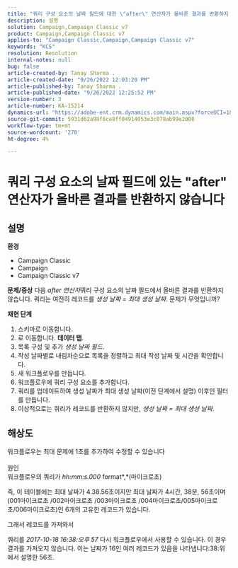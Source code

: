 ```yaml
---
title: "쿼리 구성 요소의 날짜 필드에 대한 \"after\" 연산자가 올바른 결과를 반환하지 않습니다."
description: 설명
solution: Campaign,Campaign Classic v7
product: Campaign,Campaign Classic v7
applies-to: "Campaign Classic,Campaign,Campaign Classic v7"
keywords: "KCS"
resolution: Resolution
internal-notes: null
bug: false
article-created-by: Tanay Sharma .
article-created-date: "9/26/2022 12:03:20 PM"
article-published-by: Tanay Sharma .
article-published-date: "9/26/2022 12:25:52 PM"
version-number: 3
article-number: KA-15214
dynamics-url: "https://adobe-ent.crm.dynamics.com/main.aspx?forceUCI=1&pagetype=entityrecord&etn=knowledgearticle&id=3cbc6231-933d-ed11-9db1-002248086735"
source-git-commit: 5931d62a98f6ce8ff04914053e3c078ab99e2008
workflow-type: tm+mt
source-wordcount: '270'
ht-degree: 4%

---
```


# 쿼리 구성 요소의 날짜 필드에 있는 &quot;after&quot; 연산자가 올바른 결과를 반환하지 않습니다

## 설명

<b>환경</b>
- Campaign Classic
- Campaign
- Campaign Classic v7



<b>문제/증상</b>
다음 *after 연산자*&#x200B;쿼리 구성 요소의 날짜 필드에서 올바른 결과를 반환하지 않습니다. 쿼리는 여전히 레코드를 *생성 날짜 = 최대 생성 날짜*. 문제가 무엇입니까?



<b>재현 단계</b>



1. 스키마로 이동합니다.
2. 로 이동합니다. <b>데이터 탭</b>.
3. 목록 구성 및 추가 *생성 날짜 필드*.
4. 작성 날짜별로 내림차순으로 목록을 정렬하고 최대 작성 날짜 및 시간을 확인합니다.
5. 새 워크플로우를 만듭니다.
6. 워크플로우에 쿼리 구성 요소를 추가합니다.
7. 쿼리를 업데이트하여 생성 날짜가 최대 생성 날짜(이전 단계에서 설명) 이후인 필터를 만듭니다.
8. 이상적으로는 쿼리가 레코드를 반환하지 않지만, *생성 날짜 = 최대 생성 날짜*.





## 해상도




워크플로우는 최대 문제에 1초를 추가하여 수정할 수 있습니다
<br><br>원인<br>
워크플로우의 쿼리가 *hh:mm:s.000* format*,*(마이크로초)

즉, 이 테이블에는 최대 날짜가 4.38.56초이지만 최대 날짜가 4시간, 38분, 56초이며 (001마이크로초 /002마이크로초 /003마이크로초 /004마이크로초/005마이크로초/006마이크로초)인 6개의 고유한 레코드가 있습니다.

그래서 레코드를 가져와서

쿼리를 *2017-10-18 16:38:오후 57* 다시 워크플로우에서 사용할 수 있습니다. 이 경우 결과를 가져오지 않습니다. 이는 날짜가 16인 여러 레코드가 있음을 나타냅니다:38:위에서 설명한 56초.

